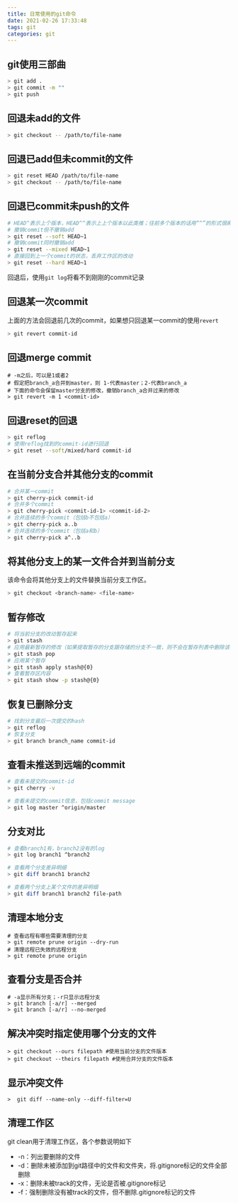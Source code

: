```yaml
---
title: 日常使用的git命令
date: 2021-02-26 17:33:48
tags: git
categories: git
---
```


## git使用三部曲

```sh
> git add .
> git commit -m ""
> git push
```

## 回退未add的文件

```sh
> git checkout -- /path/to/file-name
```

## 回退已add但未commit的文件

```sh
> git reset HEAD /path/to/file-name
> git checkout -- /path/to/file-name
```

## 回退已commit未push的文件

```sh
# HEAD^表示上个版本，HEAD^^表示上上个版本以此类推；往前多个版本的话用“^”的形式很麻烦，因此简化为HEAD~50表示往上50个版本
# 撤销commit但不撤销add
> git reset --soft HEAD~1
# 撤销commit同时撤销add
> git reset --mixed HEAD~1
# 直接回到上一个commit的状态，丢弃工作区的改动
> git reset --hard HEAD~1
```

回退后，使用`git log`将看不到刚刚的commit记录

## 回退某一次commit

上面的方法会回退前几次的commit，如果想只回退某一commit的使用`revert`

```sh
> git revert commit-id
```

## 回退merge commit

```
# -m之后，可以是1或者2
# 假定把branch_a合并到master，则 1-代表master；2-代表branch_a
# 下面的命令会保留master分支的修改，撤销branch_a合并过来的修改
> git revert -m 1 <commit-id>
```

## 回退reset的回退

```sh
> git reflog
# 使用reflog找到的commit-id进行回退
> git reset --soft/mixed/hard commit-id
```

## 在当前分支合并其他分支的commit

```sh
# 合并某一commit
> git cherry-pick commit-id
# 合并多个commit
> git cherry-pick <commit-id-1> <commit-id-2>
# 合并连续的多个commit（包括b不包括a）
> git cherry-pick a..b
# 合并连续的多个commit（包括a和b）
> git cherry-pick a^..b
```

## 将其他分支上的某一文件合并到当前分支

该命令会将其他分支上的文件替换当前分支工作区。

```sh
> git checkout <branch-name> <file-name>
```

## 暂存修改

```sh
# 将当前分支的改动暂存起来
> git stash 
# 应用最新暂存的修改（如果提取暂存的分支跟存储的分支不一致，则不会在暂存列表中删除该暂存；一致会在暂存列表中删除）
> git stash pop
# 应用某个暂存
> git stash apply stash@{0}
# 查看暂存区内容
> git stash show -p stash@{0}
```

## 恢复已删除分支

```sh
# 找到分支最后一次提交的hash
> git reflog
# 恢复分支
> git branch branch_name commit-id
```

## 查看未推送到远端的commit

```sh
# 查看未提交的commit-id
> git cherry -v

# 查看未提交的commit信息，包括commit message
> git log master ^origin/master
```

## 分支对比

```sh
# 查看branch1有，branch2没有的log
> git log branch1 ^branch2

# 查看两个分支差异明细
> git diff branch1 branch2

# 查看两个分支上某个文件的差异明细
> git diff branch1 branch2 file-path
```

## 清理本地分支

```
# 查看远程有哪些需要清理的分支
> git remote prune origin --dry-run
# 清理远程已失效的远程分支
> git remote prune origin
```

## 查看分支是否合并

```
# -a显示所有分支；-r只显示远程分支
> git branch [-a/r] --merged
> git branch [-a/r] --no-merged
```

## 解决冲突时指定使用哪个分支的文件

```
> git checkout --ours filepath #使用当前分支的文件版本
> git checkout --theirs filepath #使用合并分支的文件版本
```

## 显示冲突文件

```
>  git diff --name-only --diff-filter=U
```

## 清理工作区

git clean用于清理工作区，各个参数说明如下
 
- -n：列出要删除的文件
- -d：删除未被添加到git路径中的文件和文件夹，将.gitignore标记的文件全部删除
- -x：删除未被track的文件，无论是否被.gitignore标记
- -f：强制删除没有被track的文件，但不删除.gitignore标记的文件
